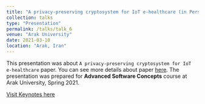 ```yaml
---
title: "A privacy-preserving cryptosystem for IoT e-healthcare (in Persian)"
collection: talks
type: "Presentation"
permalink: /talks/talk_6
venue: "Arak University"
date: 2021-03-10
location: "Arak, Iran"
---
```


This presentation was about `A privacy-preserving cryptosystem for IoT e-healthcare` paper. You can see more details about paper [here](https://www.sciencedirect.com/science/article/abs/pii/S002002551930088X). The presentation was prepared for **Advanced Software Concepts** course at Arak University, Spring 2021.

[Visit Keynotes here](https://alirezasn.ir/files/talks/talk_6_slides.pdf)